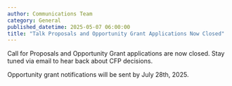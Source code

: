 ```yaml
---
author: Communications Team
category: General
published_datetime: 2025-05-07 06:00:00
title: "Talk Proposals and Opportunity Grant Applications Now Closed"
---
```


Call for Proposals and Opportunity Grant applications are now closed. Stay tuned via email to hear back about CFP decisions.

Opportunity grant notifications will be sent by July 28th, 2025.

<!-- excerpt -->

